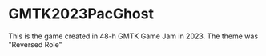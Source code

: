 # GMTK2023PacGhost
 This is the game created in 48-h GMTK Game Jam in 2023. The theme was "Reversed Role"
